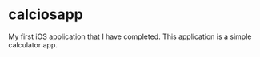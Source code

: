 # calciosapp
My first iOS application that I have completed. This application is a simple calculator app. 
